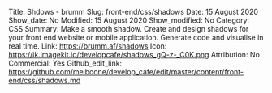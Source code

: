 Title: Shdows - brumm
Slug: front-end/css/shadows
Date: 15 August 2020
Show_date: No
Modified: 15 August 2020
Show_modified: No
Category: CSS
Summary: Make a smooth shadow. Create and design shadows for your front end website or mobile application. Generate code and visualise in real time.
Link: https://brumm.af/shadows
Icon: https://ik.imagekit.io/developcafe/shadows_gQ-z-_C0K.png
Attribution: No
Commercial: Yes
Github_edit_link: https://github.com/melboone/develop_cafe/edit/master/content/front-end/css/shadows.md